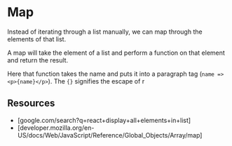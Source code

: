 # Map
Instead of iterating through a list manually, we can map through the elements of that list. 

A map will take the element of a list and perform a function on that element and return the result. 

Here that function takes the name and puts it into a paragraph tag (`name => <p>{name}</p>`). The `{}` signifies the escape of r

## Resources
 - [google.com/search?q=react+display+all+elements+in+list]
 - [developer.mozilla.org/en-US/docs/Web/JavaScript/Reference/Global_Objects/Array/map]
